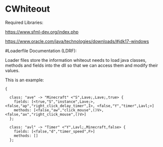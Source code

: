 # CWhiteout
Required Libraries:

https://www.sfml-dev.org/index.php

https://www.oracle.com/java/technologies/downloads/#jdk17-windows

#Loaderfile Documentation (LDRF):

Loader files store the information whiteout needs to load java classes, methods and fields into the dll so that we can access them and modify their values.

This is an example:

```ldrf
{

  class: "ave" -> "Minecraft" <"S",Lave;,Lave;,true> {
    fields: [<true,"S","instance",Lave;>, <false,"ap","right_click_delay_timer",I>, <false,"Y","timer",Lavl;>]
    methods: [<false,"aw","click_mouse",()V>, <false,"ax","right_click_mouse",()V>]
  };
  
  class: "avl" -> "Timer" <"Y",Lavl;,Minecraft,false> {
    fields: [<false,"d","timer_speed",F>]
    methods: []
  };

```
